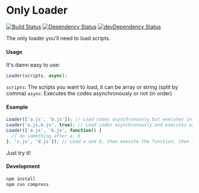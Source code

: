 Only Loader
===========

[![Build Status](https://api.travis-ci.org/inkless/only-loader.svg?branch=master)](http://travis-ci.org/inkless/only-loader)
[![Dependency Status](https://david-dm.org/inkless/only-loader.svg)](https://david-dm.org/inkless/only-loader)
[![devDependency Status](https://david-dm.org/inkless/only-loader/dev-status.svg)](https://david-dm.org/inkless/only-loader#dev-badge-embed=&info=devDependencies&view=table)

The only loader you'll need to load scripts.

#### Usage
It's damn easy to use:
```javascript
Loader(scripts, async);
```
`scripts`: The scripts you want to load, it can be array or string (split by comma)
`async`: Executes the codes asynchronously or not (in order)

#### Example

```javascript
Loader(['a.js', 'b.js']); // Load codes asynchronously but executes in order
Loader('a.js,b.js', true); // Load codes asynchronously and executes as soon as possible
Loader(['a.js', 'b.js', function() {
  // do something after a, b
}, 'c.js', 'd.js']); // Load a and b, then execute the function, then load c and d
```

Just try it!


#### Development
```bash
npm install
npm run compress
```
